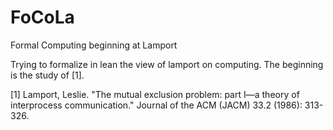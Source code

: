 # FoCoLa

Formal Computing beginning at Lamport

Trying to formalize in lean the view of lamport on computing. 
The beginning is the study of [1].

[1] Lamport, Leslie. "The mutual exclusion problem: part I—a theory of interprocess communication." Journal of the ACM (JACM) 33.2 (1986): 313-326.